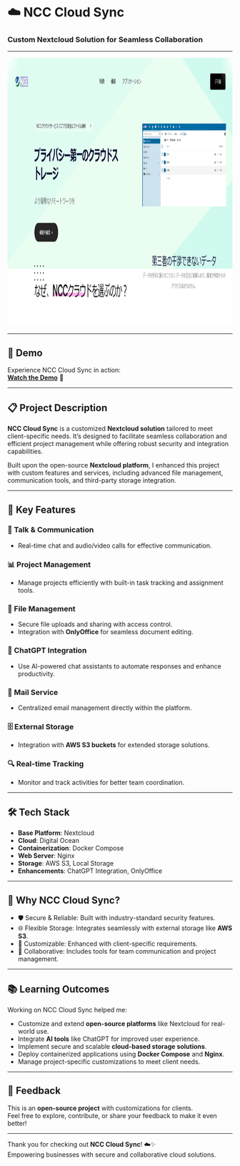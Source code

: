 # ☁️ NCC Cloud Sync  
### Custom Nextcloud Solution for Seamless Collaboration  

---  
<p align="center">
  <img 
    src="https://github.com/tanvirhasan2019/Project-Documentation/blob/main/ncc-cloud/images/ncc-cloud.png?raw=true" 
    alt="NCC Cloud Sync" 
    height="600"
  />
</p>  

---

## 🎥 Demo  

Experience NCC Cloud Sync in action:  
[**Watch the Demo**](https://nccloudsync.com) 👀  

---

## 📋 Project Description  

**NCC Cloud Sync** is a customized **Nextcloud solution** tailored to meet client-specific needs. It’s designed to facilitate seamless collaboration and efficient project management while offering robust security and integration capabilities.  

Built upon the open-source **Nextcloud platform**, I enhanced this project with custom features and services, including advanced file management, communication tools, and third-party storage integration.

---

## 🚀 Key Features  

### 💬 Talk & Communication  
- Real-time chat and audio/video calls for effective communication.  

### 📊 Project Management  
- Manage projects efficiently with built-in task tracking and assignment tools.  

### 📁 File Management  
- Secure file uploads and sharing with access control.  
- Integration with **OnlyOffice** for seamless document editing.  

### 🧠 ChatGPT Integration  
- Use AI-powered chat assistants to automate responses and enhance productivity.  

### 📧 Mail Service  
- Centralized email management directly within the platform.  

### 🗄️ External Storage  
- Integration with **AWS S3 buckets** for extended storage solutions.  

### 🔍 Real-time Tracking  
- Monitor and track activities for better team coordination.  

---

## 🛠️ Tech Stack  

- **Base Platform**: Nextcloud  
- **Cloud**: Digital Ocean  
- **Containerization**: Docker Compose  
- **Web Server**: Nginx  
- **Storage**: AWS S3, Local Storage  
- **Enhancements**: ChatGPT Integration, OnlyOffice  

---

## 🌟 Why NCC Cloud Sync?  

- 🛡️ Secure & Reliable: Built with industry-standard security features.  
- 🌐 Flexible Storage: Integrates seamlessly with external storage like **AWS S3**.  
- 🔧 Customizable: Enhanced with client-specific requirements.  
- 🤝 Collaborative: Includes tools for team communication and project management.  

---

## 📚 Learning Outcomes  

Working on NCC Cloud Sync helped me:  
- Customize and extend **open-source platforms** like Nextcloud for real-world use.  
- Integrate **AI tools** like ChatGPT for improved user experience.  
- Implement secure and scalable **cloud-based storage solutions**.  
- Deploy containerized applications using **Docker Compose** and **Nginx**.  
- Manage project-specific customizations to meet client needs.  

---

## 🤝 Feedback  

This is an **open-source project** with customizations for clients.  
Feel free to explore, contribute, or share your feedback to make it even better!  

---

Thank you for checking out **NCC Cloud Sync**! ☁️✨  
Empowering businesses with secure and collaborative cloud solutions.  
